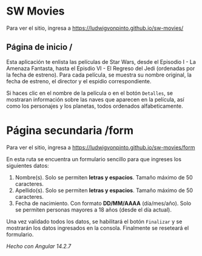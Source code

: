 # SW Movies

Para ver el sitio, ingresa a <https://ludwigvonpinto.github.io/sw-movies/>

## Página de inicio /
Esta aplicación te enlista las películas de Star Wars, desde el Episodio I - La Amenaza Fantasta, hasta el Episdio VI - El Regreso del Jedi (ordenadas por la fecha de estreno).
Para cada película, se muestra su nombre original, la fecha de estreno, el director y el espidio correspondiente.

Si haces clic en el nombre de la película o en el botón `Detalles`, se mostraran información sobre las naves que aparecen en la película, así como los personajes y los planetas, todos ordenados alfabeticamente.

# Página secundaria /form

Para ver el sitio, ingresa a <https://ludwigvonpinto.github.io/sw-movies/form>

En esta ruta se encuentra un formulario sencillo para que ingreses los siguientes datos:
1. Nombre(s). Solo se permiten **letras y espacios**. Tamaño máximo de 50 caracteres.
2. Apellido(s). Solo se permiten **letras y espacios**. Tamaño máximo de 50 caracteres.
3. Fecha de nacimiento. Con formato **DD/MM/AAAA** (día/mes/año). Solo se permiten personas mayores a 18 años (desde el día actual).

Una vez validado todos los datos, se habilitará el botón `Finalizar` y se mostrarán los datos ingresados en la consola. Finalmente se reseteará el formulario.

_Hecho con Angular 14.2.7_
